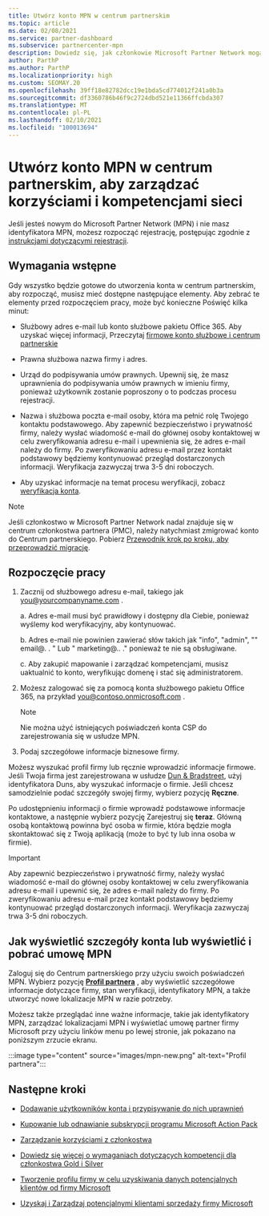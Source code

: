 ```yaml
---
title: Utwórz konto MPN w centrum partnerskim
ms.topic: article
ms.date: 02/08/2021
ms.service: partner-dashboard
ms.subservice: partnercenter-mpn
description: Dowiedz się, jak członkowie Microsoft Partner Network mogą utworzyć konto Centrum partnerskiego, aby zarządzać swoimi korzyściami i kompetencjami sieci.
author: ParthP
ms.author: ParthP
ms.localizationpriority: high
ms.custom: SEOMAY.20
ms.openlocfilehash: 39ff18e82782dcc19e1bda5cd774012f241a0b3a
ms.sourcegitcommit: df3360786b46f9c2724dbd521e11366ffcbda307
ms.translationtype: MT
ms.contentlocale: pl-PL
ms.lasthandoff: 02/10/2021
ms.locfileid: "100013694"
---
```

# <a name="create-an-mpn-account-in-partner-center-to-manage-network-benefits-and-competencies"></a>Utwórz konto MPN w centrum partnerskim, aby zarządzać korzyściami i kompetencjami sieci


Jeśli jesteś nowym do Microsoft Partner Network (MPN) i nie masz identyfikatora MPN, możesz rozpocząć rejestrację, postępując zgodnie z [instrukcjami dotyczącymi rejestracji](https://partner.microsoft.com/dashboard/account/v3/enrollment/introduction/partnership).

## <a name="prerequisites"></a>Wymagania wstępne 

Gdy wszystko będzie gotowe do utworzenia konta w centrum partnerskim, aby rozpocząć, musisz mieć dostępne następujące elementy.  Aby zebrać te elementy przed rozpoczęciem pracy, może być konieczne Poświęć kilka minut:

- Służbowy adres e-mail lub konto służbowe pakietu Office 365. Aby uzyskać więcej informacji, Przeczytaj [firmowe konto służbowe i centrum partnerskie](azure-active-directory-tenants-and-partner-center.md) 
 
- Prawna służbowa nazwa firmy i adres.

- Urząd do podpisywania umów prawnych. Upewnij się, że masz uprawnienia do podpisywania umów prawnych w imieniu firmy, ponieważ użytkownik zostanie poproszony o to podczas procesu rejestracji.

- Nazwa i służbowa poczta e-mail osoby, która ma pełnić rolę Twojego kontaktu podstawowego. Aby zapewnić bezpieczeństwo i prywatność firmy, należy wysłać wiadomość e-mail do głównej osoby kontaktowej w celu zweryfikowania adresu e-mail i upewnienia się, że adres e-mail należy do firmy. Po zweryfikowaniu adresu e-mail przez kontakt podstawowy będziemy kontynuować przegląd dostarczonych informacji. Weryfikacja zazwyczaj trwa 3-5 dni roboczych. 

- Aby uzyskać informacje na temat procesu weryfikacji, zobacz [weryfikacja konta](verification-responses.md).

>[!NOTE]
>Jeśli członkostwo w Microsoft Partner Network nadal znajduje się w centrum członkostwa partnera (PMC), należy natychmiast zmigrować konto do Centrum partnerskiego. Pobierz [Przewodnik krok po kroku, aby przeprowadzić migrację](https://assetsprod.microsoft.com/mpn/migrate-pmc-pc-mpa-guide.pptx).

## <a name="get-started"></a>Rozpoczęcie pracy

1. Zacznij od służbowego adresu e-mail, takiego jak you@yourcompanyname.com .
 
    a.  Adres e-mail musi być prawidłowy i dostępny dla Ciebie, ponieważ wyślemy kod weryfikacyjny, aby kontynuować.

    b.  Adres e-mail nie powinien zawierać słów takich jak "info", "admin", "" email@. . " Lub " marketing@.. ." ponieważ te nie są obsługiwane.

    c.  Aby zakupić mapowanie i zarządzać kompetencjami, musisz uaktualnić to konto, weryfikując domenę i stać się administratorem. 

2. Możesz zalogować się za pomocą konta służbowego pakietu Office 365, na przykład you@contoso.onmicrosoft.com .

   >[!NOTE]
   > Nie można użyć istniejących poświadczeń konta CSP do zarejestrowania się w usłudze MPN.

3. Podaj szczegółowe informacje biznesowe firmy.

Możesz wyszukać profil firmy lub ręcznie wprowadzić informacje firmowe. Jeśli Twoja firma jest zarejestrowana w usłudze [Dun & Bradstreet](https://partner.microsoft.com/marketing/usisvshowcase/dunandbrad), użyj identyfikatora Duns, aby wyszukać informacje o firmie. Jeśli chcesz samodzielnie podać szczegóły swojej firmy, wybierz pozycję **Ręczne**.

Po udostępnieniu informacji o firmie wprowadź podstawowe informacje kontaktowe, a następnie wybierz pozycję Zarejestruj się **teraz**.
Główną osobą kontaktową powinna być osoba w firmie, która będzie mogła skontaktować się z Twoją aplikacją (może to być ty lub inna osoba w firmie).

>[!IMPORTANT]
>Aby zapewnić bezpieczeństwo i prywatność firmy, należy wysłać wiadomość e-mail do głównej osoby kontaktowej w celu zweryfikowania adresu e-mail i upewnić się, że adres e-mail należy do firmy. Po zweryfikowaniu adresu e-mail przez kontakt podstawowy będziemy kontynuować przegląd dostarczonych informacji. Weryfikacja zazwyczaj trwa 3-5 dni roboczych. 

## <a name="how-to-view-account-details-or-view-and-download-the-mpn-agreement"></a>Jak wyświetlić szczegóły konta lub wyświetlić i pobrać umowę MPN

Zaloguj się do Centrum partnerskiego przy użyciu swoich poświadczeń MPN. Wybierz pozycję [**Profil partnera**](https://partner.microsoft.com/pcv/accountsettings/connectedpartnerprofile) , aby wyświetlić szczegółowe informacje dotyczące firmy, stan weryfikacji, identyfikatory MPN, a także utworzyć nowe lokalizacje MPN w razie potrzeby. 

Możesz także przeglądać inne ważne informacje, takie jak identyfikatory MPN, zarządzać lokalizacjami MPN i wyświetlać umowę partner firmy Microsoft przy użyciu linków menu po lewej stronie, jak pokazano na poniższym zrzucie ekranu.

:::image type="content" source="images/mpn-new.png" alt-text="Profil partnera":::


## <a name="next-steps"></a>Następne kroki

-   [Dodawanie użytkowników konta i przypisywanie do nich uprawnień](create-user-accounts-and-set-permissions.md)

-   [Kupowanie lub odnawianie subskrypcji programu Microsoft Action Pack](mpn-get-action-pack.md)

-   [Zarządzanie korzyściami z członkostwa](manage-your-partner-network-benefits.md)

-   [Dowiedz się więcej o wymaganiach dotyczących kompetencji dla członkostwa Gold i Silver](https://partner.microsoft.com/membership/competencies)

-   [Tworzenie profilu firmy w celu uzyskiwania danych potencjalnych klientów od firmy Microsoft](create-a-marketing-profile.md)

-   [Uzyskaj i Zarządzaj potencjalnymi klientami sprzedaży firmy Microsoft](manage-leads.md)
